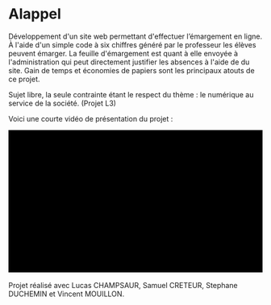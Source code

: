 # Alappel

Développement d'un site web permettant d'effectuer l’émargement en ligne. À l'aide d'un simple code à six chiffres généré par le professeur les élèves peuvent émarger. La feuille d'émargement est quant à elle envoyée à l'administration qui peut directement justifier les absences à l'aide de du site. Gain de temps et économies de papiers sont les principaux atouts de ce projet.

Sujet libre, la seule contrainte étant le respect du thème : le numérique au service de la société. (Projet L3)

Voici une courte vidéo de présentation du projet :

![](https://github.com/LucasPECH/Alappel/blob/master/video.gif)

Projet réalisé avec Lucas CHAMPSAUR, Samuel CRETEUR, Stephane DUCHEMIN et Vincent MOUILLON.

